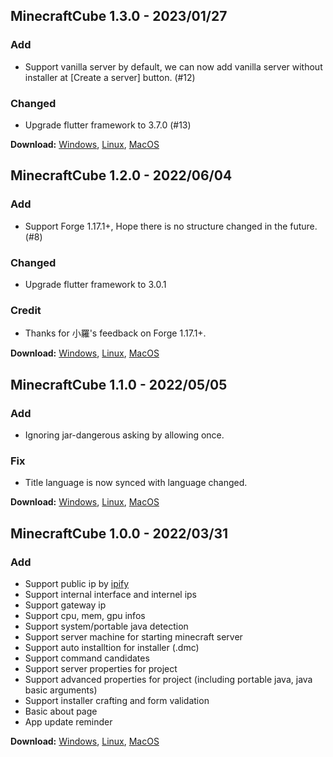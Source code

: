 ## MinecraftCube 1.3.0 - 2023/01/27

### Add

- Support vanilla server by default, we can now add vanilla server without installer at [Create a server] button. (#12)

### Changed

- Upgrade flutter framework to 3.7.0 (#13)

**Download:**
[Windows](https://github.com/MinecraftCube/MinecraftCubeDesktop/releases/download/v1.3.0/windows-release-v1.3.0.zip),
[Linux](https://github.com/MinecraftCube/MinecraftCubeDesktop/releases/download/v1.3.0/linux-release-v1.3.0.zip),
[MacOS](https://github.com/MinecraftCube/MinecraftCubeDesktop/releases/download/v1.3.0/macos-release-v1.3.0.zip)

## MinecraftCube 1.2.0 - 2022/06/04

### Add

- Support Forge 1.17.1+, Hope there is no structure changed in the future. (#8)

### Changed

- Upgrade flutter framework to 3.0.1

### Credit

- Thanks for 小羅's feedback on Forge 1.17.1+.

**Download:**
[Windows](https://github.com/MinecraftCube/MinecraftCubeDesktop/releases/download/v1.2.0/windows-release-v1.2.0.zip),
[Linux](https://github.com/MinecraftCube/MinecraftCubeDesktop/releases/download/v1.2.0/linux-release-v1.2.0.zip),
[MacOS](https://github.com/MinecraftCube/MinecraftCubeDesktop/releases/download/v1.2.0/macos-release-v1.2.0.zip)

## MinecraftCube 1.1.0 - 2022/05/05

### Add

- Ignoring jar-dangerous asking by allowing once.

### Fix

- Title language is now synced with language changed.

**Download:**
[Windows](https://github.com/MinecraftCube/MinecraftCubeDesktop/releases/download/v1.1.0/windows-release-v1.1.0.zip),
[Linux](https://github.com/MinecraftCube/MinecraftCubeDesktop/releases/download/v1.1.0/linux-release-v1.1.0.zip),
[MacOS](https://github.com/MinecraftCube/MinecraftCubeDesktop/releases/download/v1.1.0/macos-release-v1.1.0.zip)

## MinecraftCube 1.0.0 - 2022/03/31

### Add

- Support public ip by [ipify](https://www.ipify.org/)
- Support internal interface and internel ips
- Support gateway ip
- Support cpu, mem, gpu infos
- Support system/portable java detection
- Support server machine for starting minecraft server
- Support auto installtion for installer (.dmc)
- Support command candidates
- Support server properties for project
- Support advanced properties for project (including portable java, java basic arguments)
- Support installer crafting and form validation
- Basic about page
- App update reminder

**Download:**
[Windows](https://github.com/MinecraftCube/MinecraftCubeDesktop/releases/download/v1.0.0/windows-release-v1.0.0.zip),
[Linux](https://github.com/MinecraftCube/MinecraftCubeDesktop/releases/download/v1.0.0/linux-release-v1.0.0.zip),
[MacOS](https://github.com/MinecraftCube/MinecraftCubeDesktop/releases/download/v1.0.0/macos-release-v1.0.0.zip)

<!-- ## MinecraftCube 0.0.2 - 2022/03/29

### Add

- Multi-Lang title
- Logo

### Changed

- Readme

**Download:**
[Windows](https://github.com/MinecraftCube/MinecraftCubeDesktop/releases/download/v0.0.2/windows-release-v0.0.2.zip),
[Linux](https://github.com/MinecraftCube/MinecraftCubeDesktop/releases/download/v0.0.2/linux-release-v0.0.2.zip),
[MacOS](https://github.com/MinecraftCube/MinecraftCubeDesktop/releases/download/v0.0.2/macos-release-v0.0.2.zip)

## MinecraftCube 0.0.1 - 2022/03/28

### Add

- Support public ip by [ipify](https://www.ipify.org/)
- Support internal interface and internel ips
- Support gateway ip
- Support cpu, mem, gpu infos
- Support system/portable java detection
- Support server machine for starting minecraft server
- Support auto installtion for installer (.dmc)
- Support command candidates
- Support server properties for project
- Support advanced properties for project (including portable java, java basic arguments)
- Support installer crafting and form validation
- Basic about page
- App update reminder -->
